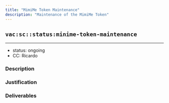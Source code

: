 ```yaml
---
title: "MimiMe Token Maintenance"
description: "Maintenance of the MimiMe Token"
---
```

## `vac:sc::status:minime-token-maintenance`
---

- status: ongoing
- CC: Ricardo

### Description


### Justification


### Deliverables



